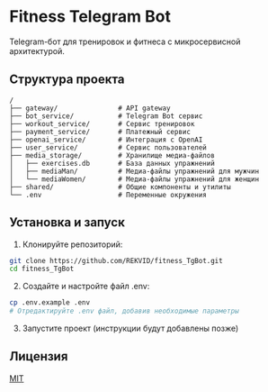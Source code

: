 # Fitness Telegram Bot

Telegram-бот для тренировок и фитнеса с микросервисной архитектурой.

## Структура проекта

```
/
├── gateway/               # API gateway
├── bot_service/           # Telegram Bot сервис
├── workout_service/       # Сервис тренировок
├── payment_service/       # Платежный сервис
├── openai_service/        # Интеграция с OpenAI
├── user_service/          # Сервис пользователей
├── media_storage/         # Хранилище медиа-файлов
│   ├── exercises.db       # База данных упражнений
│   ├── mediaMan/          # Медиа-файлы упражнений для мужчин
│   └── mediaWomen/        # Медиа-файлы упражнений для женщин
├── shared/                # Общие компоненты и утилиты
└── .env                   # Переменные окружения
```

## Установка и запуск

1. Клонируйте репозиторий:
```bash
git clone https://github.com/REKVID/fitness_TgBot.git
cd fitness_TgBot
```

2. Создайте и настройте файл .env:
```bash
cp .env.example .env
# Отредактируйте .env файл, добавив необходимые параметры
```

3. Запустите проект (инструкции будут добавлены позже)

## Лицензия

[MIT](LICENSE)
